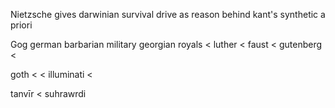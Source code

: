 Nietzsche gives darwinian survival drive as reason behind kant's synthetic a priori

Gog german barbarian military georgian royals < luther < faust < gutenberg < 

goth < < illuminati <

tanvīr < suhrawrdi